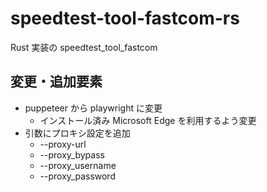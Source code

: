 # speedtest-tool-fastcom-rs
Rust 実装の speedtest_tool_fastcom

## 変更・追加要素

- puppeteer から playwright に変更
  - インストール済み Microsoft Edge を利用するよう変更
- 引数にプロキシ設定を追加
  - --proxy-url
  - --proxy_bypass
  - --proxy_username
  - --proxy_password

